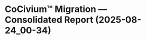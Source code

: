 <!-- status: stub; target: 150+ words -->
# CoCivium™ Migration — Consolidated Report (2025-08-24_00-34)


